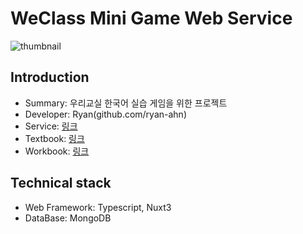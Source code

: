 # WeClass Mini Game Web Service

<img src="https://storage.googleapis.com/ryan-ahn.appspot.com/public/weclass-service.png" alt="thumbnail"/>

## Introduction

- Summary: 우리교실 한국어 실습 게임을 위한 프로젝트
- Developer: Ryan(github.com/ryan-ahn)
- Service: [링크](https://we-class.me)
- Textbook: [링크](https://search.shopping.naver.com/book/catalog/32472676631?query=%EC%9A%B0%EB%A6%AC%EA%B5%90%EC%8B%A4&NaPm=ct%3Dludle1xc%7Cci%3D68b1120e842b7da0dc06c963343c6a570c73cfdf%7Ctr%3Dboksl%7Csn%3D95694%7Chk%3D70260c388416d8648172b296de24c89a525b8750)
- Workbook: [링크](https://search.shopping.naver.com/book/catalog/33176494625?query=%EC%9A%B0%EB%A6%AC%EA%B5%90%EC%8B%A4&NaPm=ct%3Dludlg0ww%7Cci%3D98c9055913c6ff1d9ddef89862bd4c55f5ad752d%7Ctr%3Dboksl%7Csn%3D95694%7Chk%3Df74f332fd089924b4c421e0afd462e4d52cbeba4)

## Technical stack

- Web Framework: Typescript, Nuxt3
- DataBase: MongoDB
